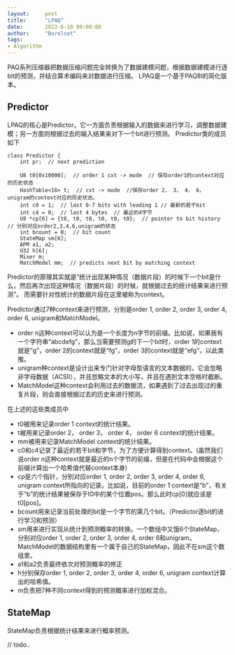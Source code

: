 ```yaml
---
layout:     post
title:      "LPAQ"
date:       2022-6-10 00:00:00
author:     "Borelset"
tags:
- Algorithm
---
```


PAQ系列压缩器把数据压缩问题完全转换为了数据建模问题，根据数据建模进行逐bit的预测，并结合算术编码来对数据进行压缩。
LPAQ是一个基于PAQ8l的简化版本。

## Predictor
LPAQ的核心是Predictor。它一方面负责根据输入的数据来进行学习，调整数据建模；另一方面则根据过去的输入结果来对下一个bit进行预测。
Predictor类的成员如下
```
class Predictor {
    int pr;  // next prediction

    U8 t0[0x10000];  // order 1 cxt -> mode  // 保存order1的context对应的历史状态
    HashTable<16> t;  // cxt -> mode  //保存order 2， 3， 4， 6， unigram的context对应的历史状态。
    int c0 = 1;  // last 0-7 bits with leading 1 // 最新的若干bit
    int c4 = 0;  // last 4 bytes  // 最近的4字节
    U8 *cp[6] = {t0, t0, t0, t0, t0, t0};  // pointer to bit history // 分别对应order2,3,4,6,unigram的状态
    int bcount = 0;  // bit count
    StateMap sm[6];
    APM a1, a2;
    U32 h[6];
    Mixer m;
    MatchModel mm;  // predicts next bit by matching context
```
Predictor的原理其实就是“统计出现某种情况（数据片段）的时候下一个bit是什么，然后再次出现这种情况（数据片段）的时候，就根据过去的统计结果来进行预测”。
而需要针对性统计的数据片段在这里被称为context。

Predictor通过7种context来进行预测，分别是order 1, order 2, order 3, order 4, order 6, unigram和MatchModel。

* order n这种context可以认为是一个长度为n字节的前缀。比如说，如果我有一个字符串“abcdefg”，那么当需要预测g的下一个bit时，order 1的context就是“g”，order 2的context就是“fg”，order 3的context就是“efg”，以此类推。
* unigram种context是设计出来专门针对字母型语言的文本数据的，它会忽略非字母数据（ACSII），并且忽略文本的大小写，并且在遇到文本空格时截断。
* MatchModel这种context会利用过去的数据流，如果遇到了过去出现过的重复片段，则会直接根据过去的历史来进行预测。

在上述的这些类成员中
* t0被用来记录order 1 context的统计结果。
* t被用来记录order 2， order 3， order 4， order 6 context的统计结果。
* mm被用来记录MatchModel context的统计结果。
* c0和c4记录了最近的若干bit和字节，为了方便计算得到context。(虽然我们说order n这种context就是最近的n个字节的前缀，但是在代码中会根据这个前缀计算出一个哈希值代替context本身)
* cp是六个指针，分别对应order 1, order 2, order 3, order 4, order 6, unigram context所指向的记录。比如说，目前的order 1 context是“b”，有关于“b”的统计结果被保存于t0中的某个位置pos。那么此时cp[0]就应该是t0[pos]。
* bcount用来记录当前处理的bit是一个字节的第几个bit。（Predictor逐bit的进行学习和预测）
* sm用来进行实现从统计到预测概率的转换。一个数组中又饿6个StateMap，分别对应order 1, order 2, order 3, order 4, order 6和unigram。MatchModel的数据结构里有一个属于自己的StateMap，因此不在sm这个数组里。
* a1和a2负责最终依次对预测概率的修正
* h分别保存order 1, order 2, order 3, order 4, order 6, unigram context计算出的哈希值。
* m负责把7种不同context得到的预测概率进行加权混合。

## StateMap
StateMap负责根据统计结果来进行概率预测。

// todo..